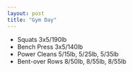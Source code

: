 ```yaml
---
layout: post
title: "Gym Day"
---
```


- Squats 3x5/190lb
- Bench Press 3x5/140lb
- Power Cleans 5/15lb, 5/25lb, 5/35lb
- Bent-over Rows 8/50lb, 8/55lb, 8/55lb
